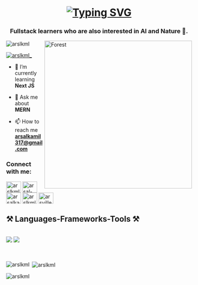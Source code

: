 <h1 align="center"><a href="https://git.io/typing-svg"><img src="https://readme-typing-svg.demolab.com?font=Quicksand&weight=700&size=24&pause=1000&color=E5E5E5&center=true&vCenter=true&width=435&lines=Hi+%F0%9F%91%8B%2C+I'm+Arsal+Kamil" alt="Typing SVG" /></a></h1>
<h3 align="center">Fullstack learners who are also interested in AI and Nature 🍃.</h3>
<img align="right" alt="Forest" width="400" src="https://www.rpnation.com/gallery/forest-trees-animated-gif-8.25460/full">

<p align="left"> <img src="https://komarev.com/ghpvc/?username=arslkml&label=Profile%20views&color=0e75b6&style=flat" alt="arslkml" /> </p>

<p align="left"> <a href="https://twitter.com/arslkml_" target="blank"><img src="https://img.shields.io/twitter/follow/arslkml_?logo=twitter&style=for-the-badge" alt="arslkml_" /></a> </p>

- 🌱 I’m currently learning **Next JS**

- 💬 Ask me about **MERN**

- 📫 How to reach me **arsalkamil317@gmail.com**

<h3 align="left">Connect with me:</h3>
<p align="left">
<a href="https://twitter.com/arslkml_" target="blank"><img align="center" src="https://raw.githubusercontent.com/rahuldkjain/github-profile-readme-generator/master/src/images/icons/Social/twitter.svg" alt="arslkml_" height="30" width="40" /></a>
<a href="https://linkedin.com/in/arsal-kamil-31j07004" target="blank"><img align="center" src="https://raw.githubusercontent.com/rahuldkjain/github-profile-readme-generator/master/src/images/icons/Social/linked-in-alt.svg" alt="arsal-kamil-31j07004" height="30" width="40" /></a>
<a href="https://kaggle.com/arsalkamil" target="blank"><img align="center" src="https://raw.githubusercontent.com/rahuldkjain/github-profile-readme-generator/master/src/images/icons/Social/kaggle.svg" alt="arsalkamil" height="30" width="40" /></a>
<a href="https://instagram.com/arslkml_" target="blank"><img align="center" src="https://raw.githubusercontent.com/rahuldkjain/github-profile-readme-generator/master/src/images/icons/Social/instagram.svg" alt="arslkml_" height="30" width="40" /></a>
<a href="https://www.youtube.com/@arsville" target="blank"><img align="center" src="https://raw.githubusercontent.com/rahuldkjain/github-profile-readme-generator/master/src/images/icons/Social/youtube.svg" alt="arsville" height="30" width="40" /></a>
</p>

<h2 align="left">⚒️ Languages-Frameworks-Tools ⚒️</h2>
<br/>
<div align="left">
    <img src="https://skillicons.dev/icons?i=react,html,css,vscode,github,figma,tailwind,git" />
    <img src="https://skillicons.dev/icons?i=nodejs,python,javascript,typescript,express,mongodb,nextjs" /><br>
</div>
<br/>
<br/>

<p><img align="left" src="https://github-readme-stats.vercel.app/api/top-langs?username=arslkml&show_icons=true&locale=en&layout=compact" alt="arslkml" /></p>

<p>&nbsp;<img align="center" src="https://github-readme-stats.vercel.app/api?username=arslkml&show_icons=true&locale=en" alt="arslkml" /></p>

<p><img align="center" src="https://github-readme-streak-stats.herokuapp.com/?user=arslkml&" alt="arslkml" /></p>

